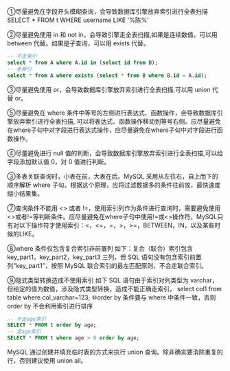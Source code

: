 ①尽量避免在字段开头模糊查询，会导致数据库引擎放弃索引进行全表扫描 SELECT * FROM t WHERE username LIKE '%陈%'

②尽量避免使用 in 和 not in，会导致引擎走全表扫描,如果是连续数值，可以用 between 代替。如果是子查询，可以用 exists 代替。

```sql
-- 不走索引
select * from A where A.id in (select id from B);
-- 走索引
select * from A where exists (select * from B where B.id = A.id);
```

③尽量避免使用 or，会导致数据库引擎放弃索引进行全表扫描,可以用 union 代替 or。

⑤尽量避免在 where 条件中等号的左侧进行表达式、函数操作，会导致数据库引擎放弃索引进行全表扫描, 可以将表达式、函数操作移动到等号右侧。应尽量避免在where子句中对字段进行表达式操作，应尽量避免在where子句中对字段进行函数操作。 

④尽量避免进行 null 值的判断，会导致数据库引擎放弃索引进行全表扫描,可以给字段添加默认值 0，对 0 值进行判断。

③多表关联查询时，小表在前，大表在后。MySQL 采用从左往右，自上而下的顺序解析 where 子句。根据这个原理，应将过滤数据多的条件往前放，最快速度缩小结果集。

⑦查询条件不能用 <> 或者 !=，使用索引列作为条件进行查询时，需要避免使用<>或者!=等判断条件。应尽量避免在where子句中使用!=或<>操作符，MySQL只有对以下操作符才使用索引：<，<=，=，>，>=，BETWEEN，IN，以及某些时候的LIKE。

⑧where 条件仅包含复合索引非前置列
如下：复合（联合）索引包含 key_part1，key_part2，key_part3 三列，但 SQL 语句没有包含索引前置列"key_part1"，按照 MySQL 联合索引的最左匹配原则，不会走联合索引。

⑨隐式类型转换造成不使用索引
如下 SQL 语句由于索引对列类型为 varchar，但给定的值为数值，涉及隐式类型转换，造成不能正确走索引。
select col1 from table where col_varchar=123; 
⑩order by 条件要与 where 中条件一致，否则 order by 不会利用索引进行排序

```sql
-- 不走age索引
SELECT * FROM t order by age;
-- 走age索引
SELECT * FROM t where age > 0 order by age;
```

MySQL 通过创建并填充临时表的方式来执行 union 查询。除非确实要消除重复的行，否则建议使用 union all。
